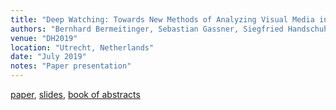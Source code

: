 ```yaml
---
title: "Deep Watching: Towards New Methods of Analyzing Visual Media in Cultural Studies"
authors: "Bernhard Bermeitinger, Sebastian Gassner, Siegfried Handschuh, Gernot Howanitz, Erik Radisch, Malte Rehbein" 
venue: "DH2019"
location: "Utrecht, Netherlands"
date: "July 2019"
notes: "Paper presentation"
---
```

[paper](https://dev.clariah.nl/files/dh2019/boa/0335.html),
[slides](https://zenodo.org/record/3326470),
[book of abstracts](https://dh2019.adho.org/programme/book-of-abstracts/)
